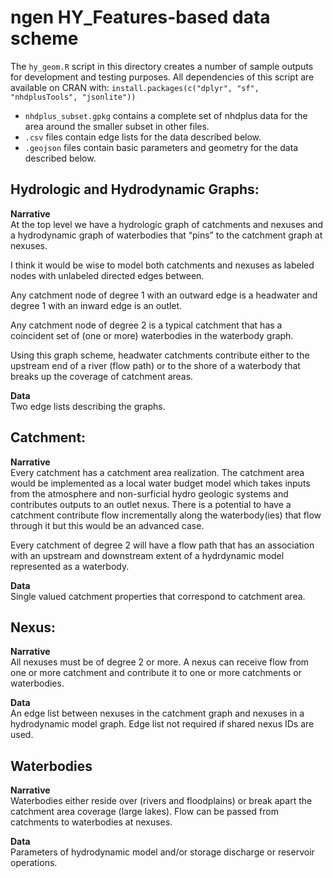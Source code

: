 # ngen HY\_Features-based data scheme

The `hy_geom.R` script in this directory creates a number of sample outputs for development and testing purposes. All dependencies of this script are available on CRAN with:
`install.packages(c("dplyr", "sf", "nhdplusTools", "jsonlite"))`
- `nhdplus_subset.gpkg` contains a complete set of nhdplus data for the area around the smaller subset in other files.
- `.csv` files contain edge lists for the data described below.
- `.geojson` files contain basic parameters and geometry for the data described below.

## Hydrologic and Hydrodynamic Graphs:

**Narrative**  
At the top level we have a hydrologic graph of catchments and nexuses and a hydrodynamic graph of waterbodies that “pins” to the catchment graph at nexuses. 

I think it would be wise to model both catchments and nexuses as labeled nodes with unlabeled directed edges between. 

Any catchment node of degree 1 with an outward edge is a headwater and degree 1 with an inward edge is an outlet. 

Any catchment node of degree 2 is a typical catchment that has a coincident set of (one or more) waterbodies in the waterbody graph.

Using this graph scheme, headwater catchments contribute either to the upstream end of a river (flow path) or to the shore of a waterbody that breaks up the coverage of catchment areas.

**Data**  
Two edge lists describing the graphs.

## Catchment:

**Narrative**  
Every catchment has a catchment area realization. The catchment area would be implemented as a local water budget model which takes inputs from the atmosphere and non-surficial hydro geologic systems and contributes outputs to an outlet nexus. There is a potential to have a catchment contribute flow incrementally along the waterbody(ies) that flow through it but this would be an advanced case.

Every catchment of degree 2 will have a flow path that has an association with an upstream and downstream extent of a hydrdynamic model represented as a waterbody.

**Data**  
Single valued catchment properties that correspond to catchment area.

## Nexus:

**Narrative**   
All nexuses must be of degree 2 or more. A nexus can receive flow from one or more catchment and contribute it to one or more catchments or waterbodies.

**Data**  
An edge list between nexuses in the catchment graph and nexuses in a hydrodynamic model graph. Edge list not required if shared nexus IDs are used.

## Waterbodies

**Narrative**   
Waterbodies either reside over (rivers and floodplains) or break apart the catchment area coverage (large lakes). Flow can be passed from catchments to waterbodies at nexuses.

**Data**  
Parameters of hydrodynamic model and/or storage discharge or reservoir operations.